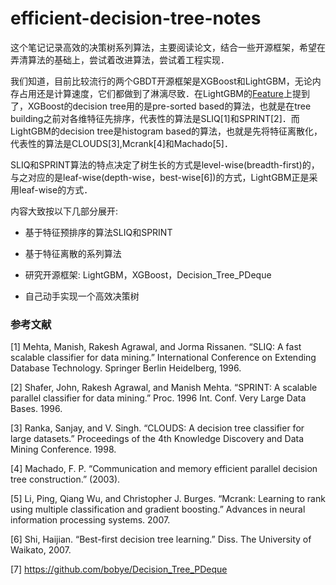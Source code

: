 # efficient-decision-tree-notes

这个笔记记录高效的决策树系列算法，主要阅读论文，结合一些开源框架，希望在弄清算法的基础上，尝试着改进算法，尝试着工程实现．

我们知道，目前比较流行的两个GBDT开源框架是XGBoost和LightGBM，无论内存占用还是计算速度，它们都做到了淋漓尽致．在LightGBM的[Feature](http://lightgbm.readthedocs.io/en/latest/Features.html)上提到了，XGBoost的decision tree用的是pre-sorted based的算法，也就是在tree building之前对各维特征先排序，代表性的算法是SLIQ[1]和SPRINT[2]．而LightGBM的decision tree是histogram based的算法，也就是先将特征离散化，代表性的算法是CLOUDS[3],Mcrank[4]和Machado[5]．

SLIQ和SPRINT算法的特点决定了树生长的方式是level-wise(breadth-first)的，与之对应的是leaf-wise(depth-wise，best-wise[6])的方式，LightGBM正是采用leaf-wise的方式．

内容大致按以下几部分展开:

- 基于特征预排序的算法SLIQ和SPRINT

- 基于特征离散的系列算法

- 研究开源框架: LightGBM，XGBoost，Decision_Tree_PDeque

- 自己动手实现一个高效决策树


### 参考文献

[1] Mehta, Manish, Rakesh Agrawal, and Jorma Rissanen. “SLIQ: A fast scalable classifier for data mining.” International Conference on Extending Database Technology. Springer Berlin Heidelberg, 1996.

[2] Shafer, John, Rakesh Agrawal, and Manish Mehta. “SPRINT: A scalable parallel classifier for data mining.” Proc. 1996 Int. Conf. Very Large Data Bases. 1996.

[3] Ranka, Sanjay, and V. Singh. “CLOUDS: A decision tree classifier for large datasets.” Proceedings of the 4th Knowledge Discovery and Data Mining Conference. 1998.

[4] Machado, F. P. “Communication and memory efficient parallel decision tree construction.” (2003).

[5] Li, Ping, Qiang Wu, and Christopher J. Burges. “Mcrank: Learning to rank using multiple classification and gradient boosting.” Advances in neural information processing systems. 2007.

[6] Shi, Haijian. “Best-first decision tree learning.” Diss. The University of Waikato, 2007.

[7] https://github.com/bobye/Decision_Tree_PDeque

